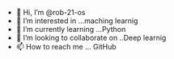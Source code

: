- 👋 Hi, I’m @rob-21-os
- 👀 I’m interested in ...maching learnig
- 🌱 I’m currently learning ...Python 
- 💞️ I’m looking to collaborate on ..Deep learnig
- 📫 How to reach me ... GitHub

<!---
rob-21-os/rob-21-os is a ✨ special ✨ repository because its `README.md` (this file) appears on your GitHub profile.
You can click the Preview link to take a look at your changes.
--->
